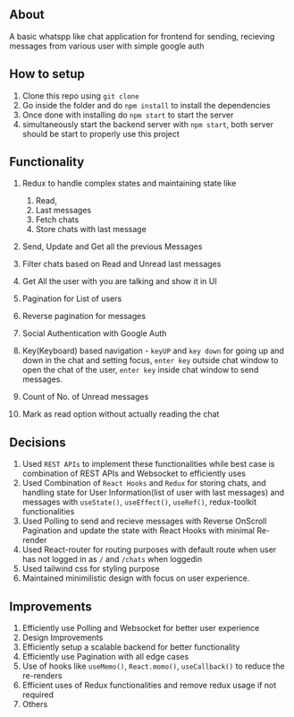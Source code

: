 ## About
A basic whatspp like chat application for frontend for sending, recieving messages from various user with simple google auth

## How to setup
1. Clone this repo using `git clone`
2. Go inside the folder and do `npm install` to install the dependencies
3. Once done with installing do `npm start` to start the server
4. simultaneously start the backend server with `npm start`, both server should be start to properly use this project

## Functionality
1. Redux to handle complex states and maintaining state like 
    1. Read, 
    2. Last messages
    3. Fetch chats
    4. Store chats with last message

2. Send, Update and Get all the previous Messages
3. Filter chats based on Read and Unread last messages
4. Get All the user with you are talking and show it in UI
5. Pagination for List of users
6. Reverse pagination for messages
7. Social Authentication with Google Auth
8. Key(Keyboard) based navigation - `keyUP` and `key down` for going up and down in the chat and setting focus, `enter key` outside chat window to open the chat of the user, `enter key` inside chat window to send messages.
9. Count of No. of Unread messages
10. Mark as read option without actually reading the chat



## Decisions
1. Used `REST APIs` to implement these functionalities while best case is combination of REST APIs and Websocket to efficiently uses
2. Used Combination of `React Hooks` and `Redux` for storing chats, and handling state for User Information(list of user with last messages) and messages with `useState()`, `useEffect()`, `useRef()`, redux-toolkit functionalities
3. Used Polling to send and recieve messages with Reverse OnScroll Pagination and update the state with React Hooks with minimal Re-render
4. Used React-router for routing purposes with default route when user has not logged in as `/` and `/chats` when loggedin 
5. Used tailwind css for styling purpose
6. Maintained minimilistic design with focus on user experience.

## Improvements
1. Efficiently use Polling and Websocket for better user experience
2. Design Improvements
3. Efficiently setup a scalable backend for better functionality
4. Efficiently use Pagination with all edge cases
5. Use of hooks like `useMemo()`, `React.momo()`, `useCallback()` to reduce the re-renders
6. Efficient uses of Redux functionalities and remove redux usage if not required
7. Others
